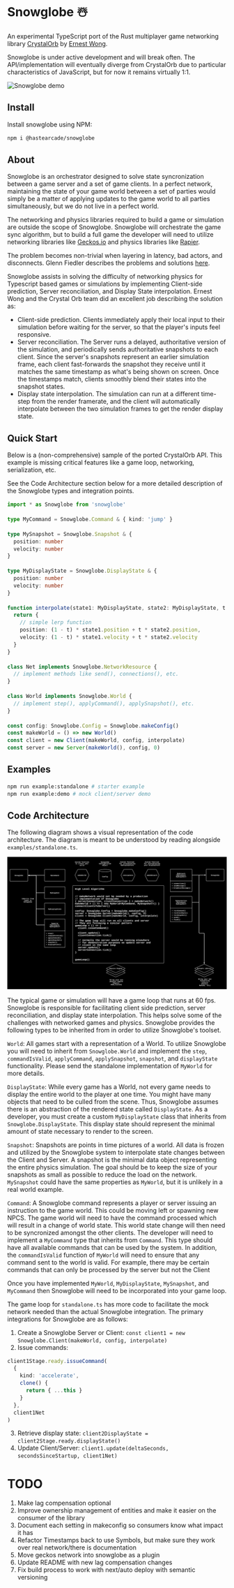 # Snowglobe ☃️

An experimental TypeScript port of the Rust multiplayer game networking library [CrystalOrb](https://github.com/ErnWong/crystalorb) by [Ernest Wong](https://ernestwong.nz/).

Snowglobe is under active development and will break often. The API/implementation will eventually diverge from CrystalOrb due to particular characteristics of JavaScript, but for now it remains virtually 1:1.

![Snowglobe demo](./docs/demo.apng)

## Install

Install snowglobe using NPM:

```sh
npm i @hastearcade/snowglobe
```

## About

Snowglobe is an orchestrator designed to solve state syncronization between a game server and a set of game clients. In a perfect network, maintaining the state of your game world between a set of parties would simply be a matter of applying updates to the game world to all parties simultaneously, but we do not live in a perfect world.

The networking and physics libraries required to build a game or simulation are outside the scope of Snowglobe. Snowglobe will orchestrate the game sync algorithm, but to build a full game the developer will need to utilize networking libraries like [Geckos.io](https://github.com/geckosio/geckos.io) and physics libraries like [Rapier](https://rapier.rs/).

The problem becomes non-trivial when layering in latency, bad actors, and disconnects. Glenn Fiedler describes the problems and solutions [here](https://gafferongames.com/post/introduction_to_networked_physics/).

Snowglobe assists in solving the difficulty of networking physics for Typescript based games or simulations by implementing Client-side prediction, Server reconciliation, and Display State interpolation. Ernest Wong and the Crystal Orb team did an excellent job describing the solution as:

- Client-side prediction. Clients immediately apply their local input to their simulation before waiting for the server, so that the player's inputs feel responsive.
- Server reconciliation. The Server runs a delayed, authoritative version of the simulation, and periodically sends authoritative snapshots to each client. Since the server's snapshots represent an earlier simulation frame, each client fast-forwards the snapshot they receive until it matches the same timestamp as what's being shown on screen. Once the timestamps match, clients smoothly blend their states into the snapshot states.
- Display state interpolation. The simulation can run at a different time-step from the render framerate, and the client will automatically interpolate between the two simulation frames to get the render display state.

## Quick Start

Below is a (non-comprehensive) sample of the ported CrystalOrb API. This example is missing critical features like a game loop, networking, serialization, etc.

See the Code Architecture section below for a more detailed description of the Snowglobe types and integration points.

```ts
import * as Snowglobe from 'snowglobe'

type MyCommand = Snowglobe.Command & { kind: 'jump' }

type MySnapshot = Snowglobe.Snapshot & {
  position: number
  velocity: number
}

type MyDisplayState = Snowglobe.DisplayState & {
  position: number
  velocity: number
}

function interpolate(state1: MyDisplayState, state2: MyDisplayState, t: number) {
  return {
    // simple lerp function
    position: (1 - t) * state1.position + t * state2.position,
    velocity: (1 - t) * state1.velocity + t * state2.velocity
  }
}

class Net implements Snowglobe.NetworkResource {
  // implement methods like send(), connections(), etc.
}

class World implements Snowglobe.World {
  // implement step(), applyCommand(), applySnapshot(), etc.
}

const config: Snowglobe.Config = Snowglobe.makeConfig()
const makeWorld = () => new World()
const client = new Client(makeWorld, config, interpolate)
const server = new Server(makeWorld(), config, 0)
```

## Examples

```sh
npm run example:standalone # starter example
npm run example:demo # mock client/server demo
```

## Code Architecture

The following diagram shows a visual representation of the code architecture. The diagram is meant to be understood by reading alongside `examples/standalone.ts`.

![Snowglobe Diagram](./docs/architecture.png)

The typical game or simulation will have a game loop that runs at 60 fps. Snowglobe is responsible for facilitating client side prediction, server reconciliation, and display state interpolation. This helps solve some of the challenges with networked games and physics. Snowglobe provides the following types to be inherited from in order to utilize Snowglobe's toolset.

`World`: All games start with a representation of a World. To utilize Snowglobe you will need to inherit from `Snowglobe.World` and implement the `step`, `commandIsValid`, `applyCommand`, `applySnapshot`, `snapshot`, and `displayState` functionality. Please send the standalone implementation of `MyWorld` for more details.

`DisplayState`: While every game has a World, not every game needs to display the entire world to the player at one time. You might have many objects that need to be culled from the scene. Thus, Snowglobe assumes there is an abstraction of the rendered state called `DisplayState`. As a developer, you must create a custom `MyDisplayState` class that inherits from `Snowglobe.DisplayState`. This display state should represent the minimal amount of state necessary to render to the screen.

`Snapshot`: Snapshots are points in time pictures of a world. All data is frozen and utilized by the Snowglobe system to interpolate state changes between the Client and Server. A snapshot is the minimal data object representing the entire physics simulation. The goal should be to keep the size of your snapshots as small as possible to reduce the load on the network. `MySnapshot` could have the same properties as `MyWorld`, but it is unlikely in a real world example.

`Command`: A Snowglobe command represents a player or server issuing an instruction to the game world. This could be moving left or spawning new NPCS. The game world will need to have the command processed which will result in a change of world state. This world state change will then need to be syncronized amongst the other clients. The developer will need to implement a `MyCommand` type that inherits from `Command`. This type should have all available commands that can be used by the system. In addition, the `commandIsValid` function of `MyWorld` will need to ensure that any command sent to the world is valid. For example, there may be certain commands that can only be processed by the server but not the Client

Once you have implemented `MyWorld`, `MyDisplayState`, `MySnapshot`, and `MyCommand` then Snowglobe will need to be incorporated into your game loop.

The game loop for `standalone.ts` has more code to facilitate the mock network needed than the actual Snowglobe integration. The primary integrations for Snowglobe are as follows:

1. Create a Snowglobe Server or Client: `const client1 = new Snowglobe.Client(makeWorld, config, interpolate)`
2. Issue commands:

```typescript
client1Stage.ready.issueCommand(
  {
    kind: 'accelerate',
    clone() {
      return { ...this }
    }
  },
  client1Net
)
```

3. Retrieve display state: `client2DisplayState = client2Stage.ready.displayState()`
4. Update Client/Server: `client1.update(deltaSeconds, secondsSinceStartup, client1Net)`

# TODO

1. Make lag compensation optional
2. Improve ownership management of entities and make it easier on the consumer of the library
3. Document each setting in makeconfig so consumers know what impact it has
4. Refactor Timestamps back to use Symbols, but make sure they work over real network/there is documentation
5. Move geckos network into snowglobe as a plugin
6. Update README with new lag compensation changes
7. Fix build process to work with next/auto deploy with semantic versioning

